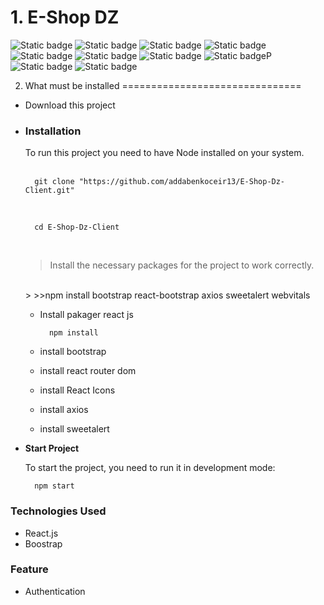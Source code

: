 # 1. E-Shop DZ 
![Static badge](https://img.shields.io/badge/18.2.0-React-blue)
![Static badge](https://img.shields.io/badge/5.3.2-Bootstrap-purple)
![Static badge](https://img.shields.io/badge/2.9.1-ReactBootstrap-purple)
![Static badge](https://img.shields.io/badge/18.2.0-ReactDom-green)
![Static badge](https://img.shields.io/badge/5.3.4-ReactRouterDom-green)
![Static badge](https://img.shields.io/badge/4.11.0-ReactIcons-orange)
![Static badge](https://img.shields.io/badge/5.0.1-ReactScripts-yellow)
![Static badge](https://img.shields.io/badge/1.6.0-axios-pink)P
![Static badge](https://img.shields.io/badge/2.1.2-SweetAlert-black)
![Static badge](https://img.shields.io/badge/2.1.4-WebVitals-blue)

 2. What must be installed
===============================


* Download this project 
* ### Installation
  To run this project you need to have Node installed on your system.
  <br><br>

        git clone "https://github.com/addabenkoceir13/E-Shop-Dz-Client.git"

    <br>

        cd E-Shop-Dz-Client

    <br>

    >Install the necessary packages for the project to work correctly.
    <br>
    >
    >>npm install bootstrap react-bootstrap axios sweetalert webvitals

    <br>

    - Install pakager react js
        <br>

            npm install

    - install bootstrap 
    - install react router dom
    - install React Icons
    - install axios
    - install sweetalert
  
- **Start Project**
  
  To start the project, you need to run it in development mode:

        npm start

### Technologies Used

- React.js
- Boostrap 

### Feature

- Authentication

